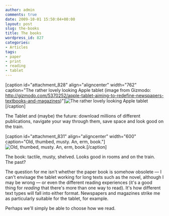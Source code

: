 ```yaml
---
author: admin
comments: true
date: 2009-10-01 15:50:04+00:00
layout: post
slug: the-books
title: The books
wordpress_id: 827
categories:
- Articles
tags:
- paper
- print
- reading
- tablet
---
```


[caption id="attachment_828" align="aligncenter" width="762" caption="The rather lovely looking Apple tablet (image from Gizmodo: http://gizmodo.com/5370252/apple-tablet-aiming-to-redefine-newspapers-textbooks-and-magazines)"]![The rather lovely looking Apple tablet](http://leonpaternoster.com/wp-content/uploads/2009/10/tablet.jpg)[/caption]

The Tablet and (maybe) the future: download millions of different publications, navigate your way through them, save space and look good on the train.

[caption id="attachment_831" align="aligncenter" width="600" caption="Old, thumbed, musty. An, erm, book."]![Old, thumbed, musty. An, erm, book.](http://leonpaternoster.com/wp-content/uploads/2009/10/book.jpg)[/caption]

The book: tactile, musty, shelved. Looks good in rooms and on the train. The past?

The question for me isn't whether the paper book is somehow obsolete — I can't envisage the tablet working for long texts such as the novel, although I may be wrong — or even the different reading experiences (it's a good thing for _reading_ that there's more than one way to read). It's how different text types will fall into either format. Newspapers and magazines strike me as particularly suitable for the tablet, for example.

Perhaps we'll simply be able to choose how we read.
